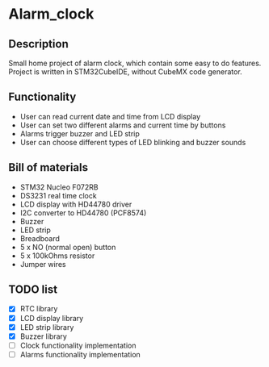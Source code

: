 # Alarm_clock

## Description
Small home project of alarm clock, which contain some easy to do features. Project is written in STM32CubeIDE, without CubeMX code generator. 

## Functionality
- User can read current date and time from LCD display
- User can set two different alarms and current time by buttons
- Alarms trigger buzzer and LED strip
- User can choose different types of LED blinking and buzzer sounds

## Bill of materials
- STM32 Nucleo F072RB
- DS3231 real time clock
- LCD display with HD44780 driver
- I2C converter to HD44780 (PCF8574)
- Buzzer
- LED strip
- Breadboard
- 5 x NO (normal open) button
- 5 x 100kOhms resistor 
- Jumper wires



## TODO list
- [x] RTC library
- [x] LCD display library
- [x] LED strip  library
- [x] Buzzer library
- [ ] Clock functionality implementation
- [ ] Alarms functionality implementation
